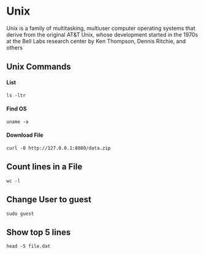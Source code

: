 # Unix
Unix is a family of multitasking, multiuser computer operating systems that derive from the original AT&T Unix, whose development started in the 1970s at the Bell Labs research center by Ken Thompson, Dennis Ritchie, and others


## Unix Commands
#### List
`ls -ltr`

#### Find OS
`uname -a`

#### Download File
`curl -0 http://127.0.0.1:8080/data.zip`

## Count lines in a File 
`wc -l`

## Change User to guest
`sudo guest`

## Show top 5 lines
`head -5 file.dat`
